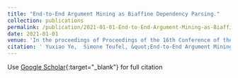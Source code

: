 ```yaml
---
title: "End-to-End Argument Mining as Biaffine Dependency Parsing."
collection: publications
permalink: /publication/2021-01-01-End-to-End-Argument-Mining-as-Biaffine-Dependency-Parsing
date: 2021-01-01
venue: 'In the proceedings of Proceedings of the 16th Conference of the European Chapter of the Association for Computational Linguistics: Volume 1, Long Papers'
citation: ' Yuxiao Ye,  Simone Teufel, &quot;End-to-End Argument Mining as Biaffine Dependency Parsing..&quot; In the proceedings of Proceedings of the 16th Conference of the European Chapter of the Association for Computational Linguistics: Volume 1, Long Papers, 2021.'
---
```

Use [Google Scholar](https://scholar.google.com/scholar?q=End+to+End+Argument+Mining+as+Biaffine+Dependency+Parsing.){:target="_blank"} for full citation